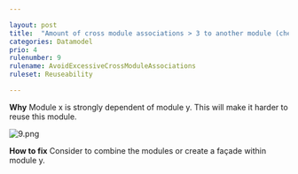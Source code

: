 ```yaml
---

layout: post
title:  "Amount of cross module associations > 3 to another module (check per module!)"
categories: Datamodel
prio: 4
rulenumber: 9
rulename: AvoidExcessiveCrossModuleAssociations
ruleset: Reuseability

---
```


**Why**
Module x is strongly dependent of module y. This will make it harder to reuse this module.

![9.png](https://github.com/Omnext/omnext.github.io/blob/master/assets/9.png)

**How to fix**
Consider to combine the modules or create a façade within module y.